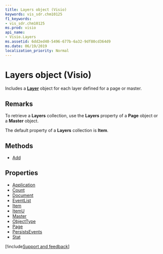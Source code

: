 ```yaml
---
title: Layers object (Visio)
keywords: vis_sdr.chm10125
f1_keywords:
- vis_sdr.chm10125
ms.prod: visio
api_name:
- Visio.Layers
ms.assetid: 6dd2ed40-5496-677b-6a32-9df80cd364d9
ms.date: 06/19/2019
localization_priority: Normal
---
```



# Layers object (Visio)

Includes a **[Layer](Visio.Layer.md)** object for each layer defined for a page or master.


## Remarks

To retrieve a **Layers** collection, use the **Layers** property of a **Page** object or a **Master** object.

The default property of a **Layers** collection is **Item**.

## Methods

-  [Add](Visio.Layers.Add.md)

## Properties

-  [Application](Visio.Layers.Application.md)
-  [Count](Visio.Layers.Count.md)
-  [Document](Visio.Layers.Document.md)
-  [EventList](Visio.Layers.EventList.md)
-  [Item](Visio.Layers.Item.md)
-  [ItemU](Visio.Layers.ItemU.md)
-  [Master](Visio.Layers.Master.md)
-  [ObjectType](Visio.Layers.ObjectType.md)
-  [Page](Visio.Layers.Page.md)
-  [PersistsEvents](Visio.Layers.PersistsEvents.md)
-  [Stat](Visio.Layers.Stat.md)


[!include[Support and feedback](~/includes/feedback-boilerplate.md)]